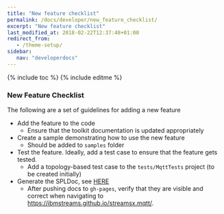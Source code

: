 ```yaml
---
title: "New feature checklist"
permalink: /docs/developer/new_feature_checklist/
excerpt: "New feature checklist"
last_modified_at: 2018-02-22T12:37:48+01:00
redirect_from:
   - /theme-setup/
sidebar:
   nav: "developerdocs"
---
```

{% include toc %}
{% include editme %}

### New Feature Checklist 

The following are a set of guidelines for adding a new feature

* Add the feature to the code
  * Ensure that the toolkit documentation is updated appropriately
* Create a sample demonstrating how to use the new feature
  * Should be added to `samples` folder
* Test the feature. Ideally, add a test case to ensure that the feature gets tested.
  * Add a topology-based test case to the `tests/MqttTests` project (to be created initially)
* Generate the SPLDoc, see [HERE](/streamsx.mqtt/docs/developer/spldoc_process)
  * After pushing docs to `gh-pages`, verify that they are visible and correct when navigating to
  <https://ibmstreams.github.io/streamsx.mqtt/>.
